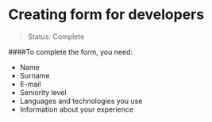 <h1>Creating form for developers</h1>

> Status: Complete

####To complete the form, you need: 

+ Name
+ Surname
+ E-mail
+ Seniority level 
+ Languages and technologies you use
+ Information about your experience 
